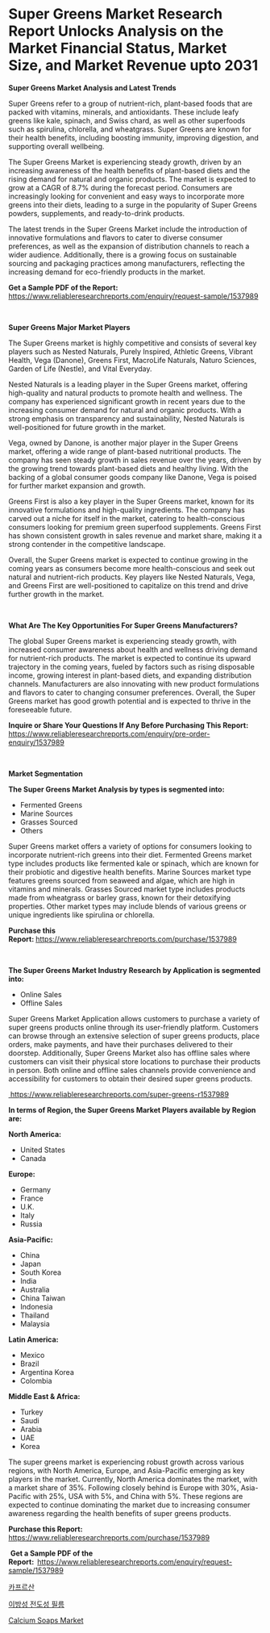 <p><h1>Super Greens Market Research Report Unlocks Analysis on the Market Financial Status, Market Size, and Market Revenue upto 2031</h1></p><p><strong>Super Greens Market Analysis and Latest Trends</strong></p>
<p><p>Super Greens refer to a group of nutrient-rich, plant-based foods that are packed with vitamins, minerals, and antioxidants. These include leafy greens like kale, spinach, and Swiss chard, as well as other superfoods such as spirulina, chlorella, and wheatgrass. Super Greens are known for their health benefits, including boosting immunity, improving digestion, and supporting overall wellbeing.</p><p>The Super Greens Market is experiencing steady growth, driven by an increasing awareness of the health benefits of plant-based diets and the rising demand for natural and organic products. The market is expected to grow at a CAGR of 8.7% during the forecast period. Consumers are increasingly looking for convenient and easy ways to incorporate more greens into their diets, leading to a surge in the popularity of Super Greens powders, supplements, and ready-to-drink products.</p><p>The latest trends in the Super Greens Market include the introduction of innovative formulations and flavors to cater to diverse consumer preferences, as well as the expansion of distribution channels to reach a wider audience. Additionally, there is a growing focus on sustainable sourcing and packaging practices among manufacturers, reflecting the increasing demand for eco-friendly products in the market.</p></p>
<p><strong>Get a Sample PDF of the Report:&nbsp;</strong> <a href="https://www.reliableresearchreports.com/enquiry/request-sample/1537989">https://www.reliableresearchreports.com/enquiry/request-sample/1537989</a></p>
<p>&nbsp;</p>
<p><strong>Super Greens Major Market Players</strong></p>
<p><p>The Super Greens market is highly competitive and consists of several key players such as Nested Naturals, Purely Inspired, Athletic Greens, Vibrant Health, Vega (Danone), Greens First, MacroLife Naturals, Naturo Sciences, Garden of Life (Nestle), and Vital Everyday.</p><p>Nested Naturals is a leading player in the Super Greens market, offering high-quality and natural products to promote health and wellness. The company has experienced significant growth in recent years due to the increasing consumer demand for natural and organic products. With a strong emphasis on transparency and sustainability, Nested Naturals is well-positioned for future growth in the market.</p><p>Vega, owned by Danone, is another major player in the Super Greens market, offering a wide range of plant-based nutritional products. The company has seen steady growth in sales revenue over the years, driven by the growing trend towards plant-based diets and healthy living. With the backing of a global consumer goods company like Danone, Vega is poised for further market expansion and growth.</p><p>Greens First is also a key player in the Super Greens market, known for its innovative formulations and high-quality ingredients. The company has carved out a niche for itself in the market, catering to health-conscious consumers looking for premium green superfood supplements. Greens First has shown consistent growth in sales revenue and market share, making it a strong contender in the competitive landscape.</p><p>Overall, the Super Greens market is expected to continue growing in the coming years as consumers become more health-conscious and seek out natural and nutrient-rich products. Key players like Nested Naturals, Vega, and Greens First are well-positioned to capitalize on this trend and drive further growth in the market.</p></p>
<p>&nbsp;</p>
<p><strong>What Are The Key Opportunities For Super Greens Manufacturers?</strong></p>
<p><p>The global Super Greens market is experiencing steady growth, with increased consumer awareness about health and wellness driving demand for nutrient-rich products. The market is expected to continue its upward trajectory in the coming years, fueled by factors such as rising disposable income, growing interest in plant-based diets, and expanding distribution channels. Manufacturers are also innovating with new product formulations and flavors to cater to changing consumer preferences. Overall, the Super Greens market has good growth potential and is expected to thrive in the foreseeable future.</p></p>
<p><strong>Inquire or Share Your Questions If Any Before Purchasing This Report:</strong> <a href="https://www.reliableresearchreports.com/enquiry/pre-order-enquiry/1537989">https://www.reliableresearchreports.com/enquiry/pre-order-enquiry/1537989</a></p>
<p>&nbsp;</p>
<p><strong>Market Segmentation</strong></p>
<p><strong>The Super Greens Market Analysis by types is segmented into:</strong></p>
<p><ul><li>Fermented Greens</li><li>Marine Sources</li><li>Grasses Sourced</li><li>Others</li></ul></p>
<p><p>Super Greens market offers a variety of options for consumers looking to incorporate nutrient-rich greens into their diet. Fermented Greens market type includes products like fermented kale or spinach, which are known for their probiotic and digestive health benefits. Marine Sources market type features greens sourced from seaweed and algae, which are high in vitamins and minerals. Grasses Sourced market type includes products made from wheatgrass or barley grass, known for their detoxifying properties. Other market types may include blends of various greens or unique ingredients like spirulina or chlorella.</p></p>
<p><strong>Purchase this Report:&nbsp;</strong><a href="https://www.reliableresearchreports.com/purchase/1537989">https://www.reliableresearchreports.com/purchase/1537989</a></p>
<p>&nbsp;</p>
<p><strong>The Super Greens Market Industry Research by Application is segmented into:</strong></p>
<p><ul><li>Online Sales</li><li>Offline Sales</li></ul></p>
<p><p>Super Greens Market Application allows customers to purchase a variety of super greens products online through its user-friendly platform. Customers can browse through an extensive selection of super greens products, place orders, make payments, and have their purchases delivered to their doorstep. Additionally, Super Greens Market also has offline sales where customers can visit their physical store locations to purchase their products in person. Both online and offline sales channels provide convenience and accessibility for customers to obtain their desired super greens products.</p></p>
<p><a href="https://www.reliableresearchreports.com/super-greens-r1537989">&nbsp;https://www.reliableresearchreports.com/super-greens-r1537989</a></p>
<p><strong>In terms of Region, the Super Greens Market Players available by Region are:</strong></p>
<p>
    <p> <strong> North America: </strong>
        <ul>
            <li>United States</li>
            <li>Canada</li>
        </ul>
        </p> 
    <p> <strong> Europe: </strong>
        <ul>
            <li>Germany</li>
            <li>France</li>
            <li>U.K.</li>
            <li>Italy</li>
            <li>Russia</li>
        </ul>
        </p> 
    <p> <strong> Asia-Pacific: </strong>
        <ul>
            <li>China</li>
            <li>Japan</li>
            <li>South Korea</li>
            <li>India</li>
            <li>Australia</li>
            <li>China Taiwan</li>
            <li>Indonesia</li>
            <li>Thailand</li>
            <li>Malaysia</li>
        </ul>
        </p> 
    <p> <strong> Latin America: </strong>
        <ul>
            <li>Mexico</li>
            <li>Brazil</li>
            <li>Argentina Korea</li>
            <li>Colombia</li>
        </ul>
        </p> 
    <p> <strong> Middle East & Africa: </strong>
        <ul>
            <li>Turkey</li>
            <li>Saudi</li>
            <li>Arabia</li>
            <li>UAE</li>
            <li>Korea</li>
        </ul>
    </p>
    </p>
<p><p>The super greens market is experiencing robust growth across various regions, with North America, Europe, and Asia-Pacific emerging as key players in the market. Currently, North America dominates the market, with a market share of 35%. Following closely behind is Europe with 30%, Asia-Pacific with 25%, USA with 5%, and China with 5%. These regions are expected to continue dominating the market due to increasing consumer awareness regarding the health benefits of super greens products.</p></p>
<p><strong>Purchase this Report: </strong><a href="https://www.reliableresearchreports.com/purchase/1537989">https://www.reliableresearchreports.com/purchase/1537989</a></p>
<p>&nbsp;<strong>Get a Sample PDF of the Report:&nbsp;&nbsp;</strong><a href="https://www.reliableresearchreports.com/enquiry/request-sample/1537989">https://www.reliableresearchreports.com/enquiry/request-sample/1537989</a></p>
<p><strong></strong></p>
<p><p><a href="https://github.com/vseigx30c9a1j/Market-Research-Report-List-1/blob/main/556980317284.md">카프르산</a></p><p><a href="https://github.com/plelbej847484502/Market-Research-Report-List-1/blob/main/453713217283.md">이방성 전도성 필름</a></p><p><a href="https://five-trouble-98a.notion.site/Calcium-Soaps-Market-Research-Report-Provides-Critical-Insights-that-can-help-Shape-Business-Develop-8d7489dd56f04377bc50d67822fff5d4">Calcium Soaps Market</a></p></p>